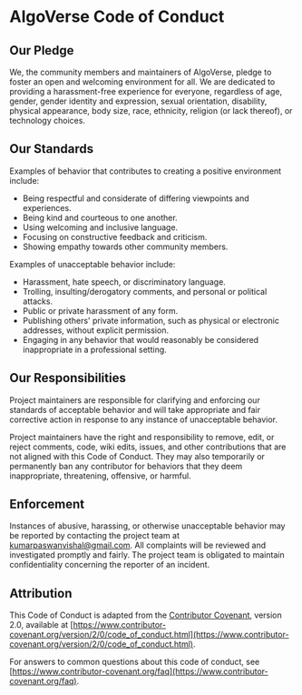 # AlgoVerse Code of Conduct

## Our Pledge

We, the community members and maintainers of AlgoVerse, pledge to foster an open and welcoming environment for all. We are dedicated to providing a harassment-free experience for everyone, regardless of age, gender, gender identity and expression, sexual orientation, disability, physical appearance, body size, race, ethnicity, religion (or lack thereof), or technology choices.

## Our Standards

Examples of behavior that contributes to creating a positive environment include:

- Being respectful and considerate of differing viewpoints and experiences.
- Being kind and courteous to one another.
- Using welcoming and inclusive language.
- Focusing on constructive feedback and criticism.
- Showing empathy towards other community members.

Examples of unacceptable behavior include:

- Harassment, hate speech, or discriminatory language.
- Trolling, insulting/derogatory comments, and personal or political attacks.
- Public or private harassment of any form.
- Publishing others' private information, such as physical or electronic addresses, without explicit permission.
- Engaging in any behavior that would reasonably be considered inappropriate in a professional setting.

## Our Responsibilities

Project maintainers are responsible for clarifying and enforcing our standards of acceptable behavior and will take appropriate and fair corrective action in response to any instance of unacceptable behavior.

Project maintainers have the right and responsibility to remove, edit, or reject comments, code, wiki edits, issues, and other contributions that are not aligned with this Code of Conduct. They may also temporarily or permanently ban any contributor for behaviors that they deem inappropriate, threatening, offensive, or harmful.

## Enforcement

Instances of abusive, harassing, or otherwise unacceptable behavior may be reported by contacting the project team at kumarpaswanvishal@gmail.com. All complaints will be reviewed and investigated promptly and fairly. The project team is obligated to maintain confidentiality concerning the reporter of an incident.

## Attribution

This Code of Conduct is adapted from the [Contributor Covenant](https://www.contributor-covenant.org/), version 2.0, available at [https://www.contributor-covenant.org/version/2/0/code_of_conduct.html](https://www.contributor-covenant.org/version/2/0/code_of_conduct.html).

For answers to common questions about this code of conduct, see [https://www.contributor-covenant.org/faq](https://www.contributor-covenant.org/faq).